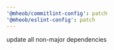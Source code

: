 ```yaml
---
'@mheob/commitlint-config': patch
'@mheob/eslint-config': patch
---
```


update all non-major dependencies
